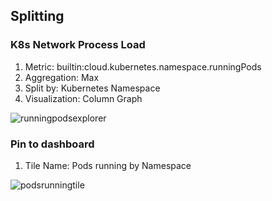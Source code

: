 ## Splitting

### K8s Network Process Load
1. Metric: builtin:cloud.kubernetes.namespace.runningPods
2. Aggregation: Max
3. Split by: Kubernetes Namespace
4. Visualization: Column Graph

![runningpodsexplorer](../../assets/images/runningpodsexplorer.png)

### Pin to dashboard
1. Tile Name: Pods running by Namespace

![podsrunningtile](../../assets/images/podsrunningtile.png)
